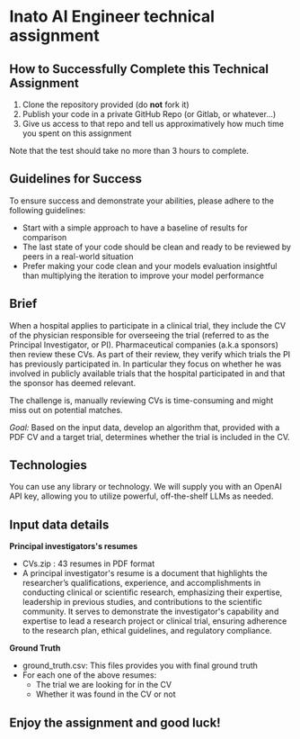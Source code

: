 # Inato AI Engineer technical assignment

## How to Successfully Complete this Technical Assignment

1. Clone the repository provided (do **not** fork it)
2. Publish your code in a private GitHub Repo (or Gitlab, or whatever...)
3. Give us access to that repo and tell us approximatively how much time you spent on this assignment

Note that the test should take no more than 3 hours to complete.

## Guidelines for Success

To ensure success and demonstrate your abilities, please adhere to the following guidelines:

- Start with a simple approach to have a baseline of results for comparison
- The last state of your code should be clean and ready to be reviewed by peers in a real-world situation
- Prefer making your code clean and your models evaluation insightful than multiplying the iteration to improve your model performance

## Brief 

When a hospital applies to participate in a clinical trial, they include the CV of the physician responsible for overseeing the trial (referred to as the Principal Investigator, or PI). Pharmaceutical companies (a.k.a sponsors) then review these CVs. As part of their review, they verify which trials the PI has previously participated in. In particular they focus on whether he was involved in publicly available trials that the hospital participated in and that the sponsor has deemed relevant.

The challenge is, manually reviewing CVs is time-consuming and might miss out on potential matches.

*Goal:*
Based on the input data, develop an algorithm that, provided with a PDF CV and a target trial, determines whether the trial is included in the CV.


## Technologies

You can use any library or technology. We will supply you with an OpenAI API key, allowing you to utilize powerful, off-the-shelf LLMs as needed.

## Input data details

**Principal investigators's resumes**
- CVs.zip : 43 resumes in PDF format
- A principal investigator's resume is a document that highlights the researcher’s qualifications, experience, and accomplishments in conducting clinical or scientific research, emphasizing their expertise, leadership in previous studies, and contributions to the scientific community. It serves to demonstrate the investigator's capability and expertise to lead a research project or clinical trial, ensuring adherence to the research plan, ethical guidelines, and regulatory compliance.

**Ground Truth**
- ground_truth.csv: This files provides you with final ground truth
- For each one of the above resumes:
    - The trial we are looking for in the CV
    - Whether it was found in the CV or not

## Enjoy the assignment and good luck! ##
